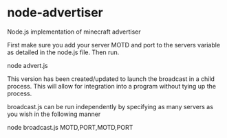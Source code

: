 node-advertiser
===============

Node.js implementation of minecraft advertiser

First make sure you add your server MOTD and port to the servers variable 
as detailed in the node.js file. Then run.

node advert.js

This version has been created/updated to launch the broadcast in a child process. This will allow for integration into a program without tying up the process.

broadcast.js can be run independently by specifying as many servers as you wish in the following manner

node broadcast.js MOTD,PORT,MOTD,PORT
